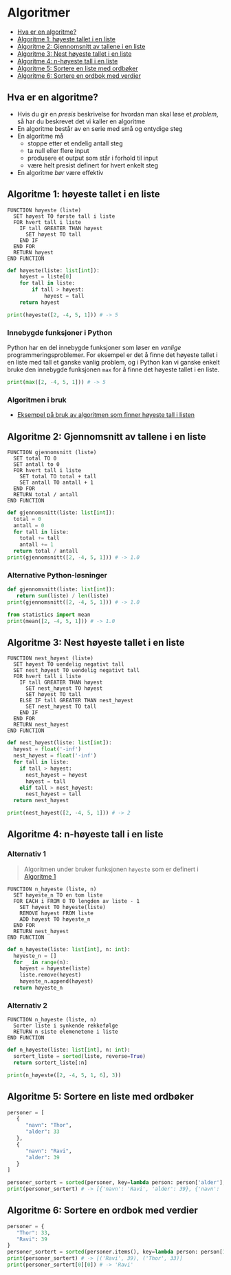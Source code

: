 # Algoritmer

- [Hva er en algoritme?](#hva-er-en-algoritme)
- [Algoritme 1: høyeste tallet i en liste](#algoritme-1-høyeste-tallet-i-en-liste)
- [Algoritme 2: Gjennomsnitt av tallene i en liste](#algoritme-2-gjennomsnitt-av-tallene-i-en-liste)
- [Algoritme 3: Nest høyeste tallet i en liste](#algoritme-3-nest-høyeste-tallet-i-en-liste)
- [Algoritme 4: n-høyeste tall i en liste](#algoritme-4-n-høyeste-tall-i-en-liste)
- [Algoritme 5: Sortere en liste med ordbøker](#algoritme-5-sortere-en-liste-med-ordbøker)
- [Algoritme 6: Sortere en ordbok med verdier](#algoritme-6-sortere-en-ordbok-med-verdier)

## Hva er en algoritme?

- Hvis du gir en _presis_ beskrivelse for hvordan man skal løse et _problem_, så har du
  beskrevet det vi kaller en algoritme
- En algoritme består av en serie med små og entydige steg
- En algoritme må
  - stoppe etter et endelig antall steg
  - ta null eller flere input
  - produsere et output som står i forhold til input
  - være helt presist definert for hvert enkelt steg
- En algoritme _bør_ være effektiv

## Algoritme 1: høyeste tallet i en liste

```pseudo
FUNCTION høyeste (liste)
  SET høyest TO første tall i liste
  FOR hvert tall i liste
    IF tall GREATER THAN høyest
      SET høyest TO tall
    END IF
  END FOR
  RETURN høyest
END FUNCTION
```

```python
def høyeste(liste: list[int]):
    høyest = liste[0]
    for tall in liste:
        if tall > høyest:
            høyest = tall
    return høyest

print(høyeste([2, -4, 5, 1])) # -> 5
```

### Innebygde funksjoner i Python

Python har en del innebygde funksjoner som løser en _vanlige_ programmeringsproblemer.
For eksempel er det å finne det høyeste tallet i en liste med tall et ganske vanlig problem, og i Python kan vi ganske enkelt bruke den innebygde funksjonen `max` for å finne det høyeste tallet i en liste.

```python
print(max([2, -4, 5, 1])) # -> 5
```

### Algoritmen i bruk

- [Eksempel på bruk av algoritmen som finner høyeste tall i listen](./vedlegg/spotify.ipynb)

## Algoritme 2: Gjennomsnitt av tallene i en liste

```pseudo
FUNCTION gjennomsnitt (liste)
  SET total TO 0
  SET antall to 0
  FOR hvert tall i liste
    SET total TO total + tall
    SET antall TO antall + 1
  END FOR
  RETURN total / antall
END FUNCTION
```

```python
def gjennomsnitt(liste: list[int]):
  total = 0
  antall = 0
  for tall in liste:
    total += tall
    antall += 1
  return total / antall
print(gjennomsnitt([2, -4, 5, 1])) # -> 1.0
```

### Alternative Python-løsninger

```python
def gjennomsnitt(liste: list[int]):
   return sum(liste) / len(liste)
print(gjennomsnitt([2, -4, 5, 1])) # -> 1.0

```

```python
from statistics import mean
print(mean([2, -4, 5, 1])) # -> 1.0
```

## Algoritme 3: Nest høyeste tallet i en liste

```pseudo
FUNCTION nest_høyest (liste)
  SET høyest TO uendelig negativt tall
  SET nest_høyest TO uendelig negativt tall
  FOR hvert tall i liste
    IF tall GREATER THAN høyest
      SET nest_høyest TO høyest
      SET høyest TO tall
    ELSE IF tall GREATER THAN nest_høyest
      SET nest_høyest TO tall
    END IF
  END FOR
  RETURN nest_høyest
END FUNCTION
```

```python
def nest_høyest(liste: list[int]):
  høyest = float('-inf')
  nest_høyest = float('-inf')
  for tall in liste:
    if tall > høyest:
      nest_høyest = høyest
      høyest = tall
    elif tall > nest_høyest:
      nest_høyest = tall
  return nest_høyest

print(nest_høyest([2, -4, 5, 1])) # -> 2
```

## Algoritme 4: n-høyeste tall i en liste

### Alternativ 1

> Algoritmen under bruker funksjonen `høyeste` som er definert i [Algoritme 1](#algoritme-1-høyeste-tallet-i-en-liste)

```pseudo
FUNCTION n_høyeste (liste, n)
  SET høyeste_n TO en tom liste
  FOR EACH i FROM 0 TO lengden av liste - 1
    SET høyest TO høyeste(liste)
    REMOVE høyest FROM liste
    ADD høyest TO høyeste_n
  END FOR
  RETURN nest_høyest
END FUNCTION
```

```python
def n_høyeste(liste: list[int], n: int):
  høyeste_n = []
  for _ in range(n):
    høyest = høyeste(liste)
    liste.remove(høyest)
    høyeste_n.append(høyest)
  return høyeste_n
```

### Alternativ 2

```pseudo
FUNCTION n_høyeste (liste, n)
  Sorter liste i synkende rekkefølge
  RETURN n siste elemenetene i liste
END FUNCTION
```

```python
def n_høyeste(liste: list[int], n: int):
  sortert_liste = sorted(liste, reverse=True)
  return sortert_liste[:n]

print(n_høyeste([2, -4, 5, 1, 6], 3))
```

## Algoritme 5: Sortere en liste med ordbøker

```python
personer = [
   {
      "navn": "Thor",
      "alder": 33
   },
   {
      "navn": "Ravi",
      "alder": 39
   }
]

personer_sortert = sorted(personer, key=lambda person: person['alder'], reverse=True)
print(personer_sortert) # -> [{'navn': 'Ravi', 'alder': 39}, {'navn': 'Thor', 'alder': 33}]
```

## Algoritme 6: Sortere en ordbok med verdier

```python
personer = {
   "Thor": 33,
   "Ravi": 39
}
personer_sortert = sorted(personer.items(), key=lambda person: person[1], reverse=True)
print(personer_sortert) # -> [('Ravi', 39), ('Thor', 33)]
print(personer_sortert[0][0]) # -> 'Ravi'
```
